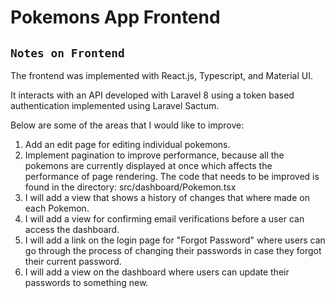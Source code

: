 # Pokemons App Frontend

## `Notes on Frontend`

The frontend was implemented with React.js, Typescript, and Material UI.

It interacts with an API developed with Laravel 8 using a token based authentication implemented using Laravel Sactum. 

Below are some of the areas that I would like to improve:

1. Add an edit page for editing individual pokemons.
2. Implement pagination to improve performance, because all the pokemons are currently displayed at once which affects the performance of page rendering. The code that needs to be improved is found in the directory: src/dashboard/Pokemon.tsx
3. I will add a view that shows a history of changes that where made on each Pokemon. 
4. I will add a view for confirming email verifications before a user can access the dashboard.
5. I will add a link on the login page for "Forgot Password" where users can go through the process of changing their passwords in case they forgot their current password.
6. I will add a view on the dashboard where users can update their passwords to something new. 

